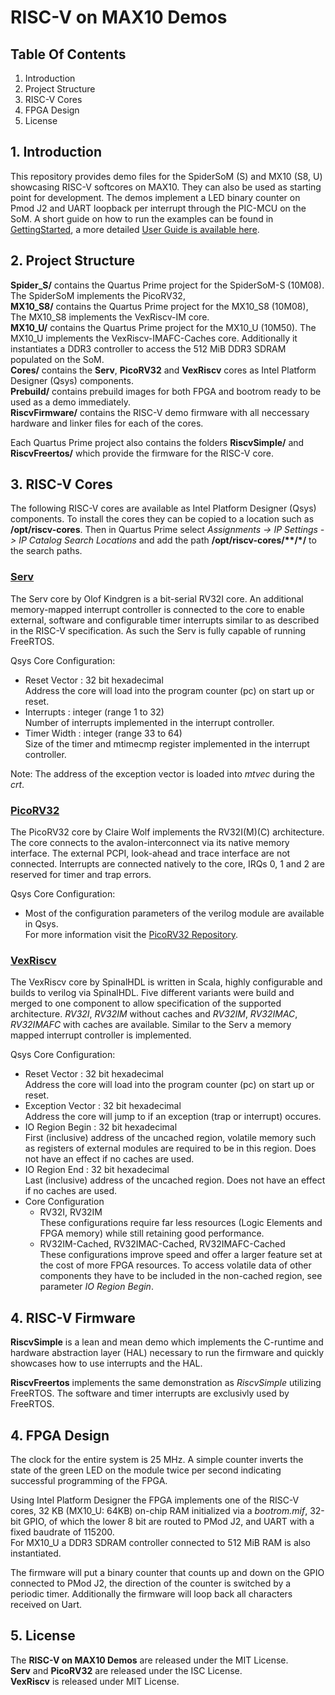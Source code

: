 # RISC-V on MAX10 Demos

## Table Of Contents
1. Introduction
2. Project Structure
3. RISC-V Cores
4. FPGA Design
5. License

## 1. Introduction
This repository provides demo files for the SpiderSoM (S) and MX10 (S8, U) showcasing RISC-V softcores on MAX10. They can also be used as starting point for development. The demos implement a LED binary counter on Pmod J2 and UART loopback per interrupt through the PIC-MCU on the SoM. A short guide on how to run the examples can be found in [GettingStarted](GettingStarted.md), a more detailed [User Guide is available here](http://downloads.aries-embedded.de/products/Spiderboard/riscv-on-max10-userguide.pdf).

## 2. Project Structure
**Spider_S/** contains the Quartus Prime project for the SpiderSoM-S (10M08).  
The SpiderSoM implements the PicoRV32,   
**MX10_S8/** contains the Quartus Prime project for the MX10_S8 (10M08),
The MX10_S8 implements the VexRiscv-IM core.  
**MX10_U/** contains the Quartus Prime project for the MX10_U (10M50).
The MX10_U implements the VexRiscv-IMAFC-Caches core.  Additionally it instantiates a DDR3 controller to access the 512 MiB DDR3 SDRAM populated on the SoM.  
**Cores/** contains the **Serv**, **PicoRV32** and **VexRiscv** cores as Intel Platform Designer (Qsys) components.  
**Prebuild/** contains prebuild images for both FPGA and bootrom ready to be used as a demo immediately.  
**RiscvFirmware/** contains the RISC-V demo firmware with all neccessary hardware and linker files for each of the cores.

Each Quartus Prime project also contains the folders **RiscvSimple/** and **RiscvFreertos/** which provide the firmware for the RISC-V core.

## 3. RISC-V Cores

The following RISC-V cores are available as Intel Platform Designer (Qsys) components.
To install the cores they can be copied to a location such as **/opt/riscv-cores**.
Then in Quartus Prime select *Assignments -> IP Settings -> IP Catalog Search Locations* and add the path **/opt/riscv-cores/\*\*/\*/** to the search paths.

### [Serv](https://github.com/olofk/serv)
The Serv core by Olof Kindgren is a bit-serial RV32I core. An additional memory-mapped interrupt controller is connected to the core to enable external, software and configurable timer interrupts similar to as described in the RISC-V specification. As such the Serv is fully capable of running FreeRTOS.  

Qsys Core Configuration:

* Reset Vector : 32 bit hexadecimal  
   Address the core will load into the program counter (pc) on start up or reset.
* Interrupts : integer (range 1 to 32)  
   Number of interrupts implemented in the interrupt controller.
* Timer Width : integer (range 33 to 64)  
   Size of the timer and mtimecmp register implemented in the interrupt controller.

Note: The address of the exception vector is loaded into *mtvec* during the *crt*.

### [PicoRV32](https://github.com/cliffordwolf/picorv32)
The PicoRV32 core by Claire Wolf implements the RV32I(M)(C) architecture. The core connects to the avalon-interconnect via its native memory interface. The external PCPI, look-ahead and trace interface are not connected. Interrupts are connected natively to the core, IRQs 0, 1 and 2 are reserved for timer and trap errors.

Qsys Core Configuration:

* Most of the configuration parameters of the verilog module are available in Qsys.  
  For more information visit the [PicoRV32 Repository](https://github.com/cliffordwolf/picorv32).

### [VexRiscv](https://github.com/SpinalHDL/VexRiscv)
The VexRiscv core by SpinalHDL is written in Scala, highly configurable and builds to verilog via SpinalHDL. Five different variants were build and merged to one component to allow specification of the supported architecture. *RV32I*, *RV32IM* without caches and *RV32IM*, *RV32IMAC*, *RV32IMAFC* with caches are available. Similar to the Serv a memory mapped interrupt controller is implemented.

Qsys Core Configuration:

* Reset Vector : 32 bit hexadecimal  
  Address the core will load into the program counter (pc) on start up or reset.
* Exception Vector : 32 bit hexadecimal  
  Address the core will jump to if an exception (trap or interrupt) occures.
* IO Region Begin : 32 bit hexadecimal  
  First (inclusive) address of the uncached region, volatile memory such as registers of external modules are required to be in this region. Does not have an effect if no caches are used.
* IO Region End : 32 bit hexadecimal  
  Last (inclusive) address of the uncached region. Does not have an effect if no caches are used.
* Core Configuration
	* RV32I, RV32IM  
	These configurations require far less resources (Logic Elements and FPGA memory) while still retaining good performance. 
	* RV32IM-Cached, RV32IMAC-Cached, RV32IMAFC-Cached  
	These configurations improve speed and offer a larger feature set at the cost of more FPGA resources. To access volatile data of other components they have to be included in the non-cached region, see parameter *IO Region Begin*.

## 4. RISC-V Firmware

**RiscvSimple** is a lean and mean demo which implements the C-runtime and hardware abstraction layer (HAL) necessary to run the firmware and quickly showcases how to use interrupts and the HAL.

**RiscvFreertos** implements the same demonstration as *RiscvSimple* utilizing FreeRTOS. The software and timer interrupts are exclusivly used by FreeRTOS.

## 4. FPGA Design

The clock for the entire system is 25 MHz. A simple counter inverts the state of the green LED on the module twice per second indicating successful programming of the FPGA.

Using Intel Platform Designer the FPGA implements one of the RISC-V cores, 32 KB (MX10_U: 64KB) on-chip RAM initialized via a *bootrom.mif*, 32-bit GPIO, of which the lower 8 bit are routed to PMod J2, and UART with a fixed baudrate of 115200.  
For MX10_U a DDR3 SDRAM controller connected to 512 MiB RAM is also instantiated.

The firmware will put a binary counter that counts up and down on the GPIO connected to PMod J2, the direction of the counter is switched by a periodic timer. Additionally the firmware will loop back all characters received on Uart.

## 5. License
The **RISC-V on MAX10 Demos** are released under the MIT License.  
**Serv** and **PicoRV32** are released under the ISC License.  
**VexRiscv** is released under MIT License.
